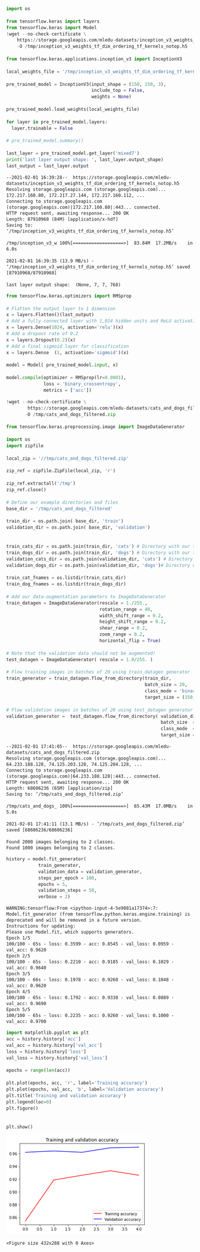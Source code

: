 ```python
import os

from tensorflow.keras import layers
from tensorflow.keras import Model
!wget --no-check-certificate \
    https://storage.googleapis.com/mledu-datasets/inception_v3_weights_tf_dim_ordering_tf_kernels_notop.h5 \
    -O /tmp/inception_v3_weights_tf_dim_ordering_tf_kernels_notop.h5
  
from tensorflow.keras.applications.inception_v3 import InceptionV3

local_weights_file = '/tmp/inception_v3_weights_tf_dim_ordering_tf_kernels_notop.h5'

pre_trained_model = InceptionV3(input_shape = (150, 150, 3), 
                                include_top = False, 
                                weights = None)

pre_trained_model.load_weights(local_weights_file)

for layer in pre_trained_model.layers:
  layer.trainable = False
  
# pre_trained_model.summary()

last_layer = pre_trained_model.get_layer('mixed7')
print('last layer output shape: ', last_layer.output_shape)
last_output = last_layer.output
```

    --2021-02-01 16:39:28--  https://storage.googleapis.com/mledu-datasets/inception_v3_weights_tf_dim_ordering_tf_kernels_notop.h5
    Resolving storage.googleapis.com (storage.googleapis.com)... 172.217.160.80, 172.217.27.144, 172.217.160.112, ...
    Connecting to storage.googleapis.com (storage.googleapis.com)|172.217.160.80|:443... connected.
    HTTP request sent, awaiting response... 200 OK
    Length: 87910968 (84M) [application/x-hdf]
    Saving to: ‘/tmp/inception_v3_weights_tf_dim_ordering_tf_kernels_notop.h5’
    
    /tmp/inception_v3_w 100%[===================>]  83.84M  17.2MB/s    in 6.0s    
    
    2021-02-01 16:39:35 (13.9 MB/s) - ‘/tmp/inception_v3_weights_tf_dim_ordering_tf_kernels_notop.h5’ saved [87910968/87910968]
    
    last layer output shape:  (None, 7, 7, 768)



```python
from tensorflow.keras.optimizers import RMSprop

# Flatten the output layer to 1 dimension
x = layers.Flatten()(last_output)
# Add a fully connected layer with 1,024 hidden units and ReLU activation
x = layers.Dense(1024, activation='relu')(x)
# Add a dropout rate of 0.2
x = layers.Dropout(0.2)(x)                  
# Add a final sigmoid layer for classification
x = layers.Dense  (1, activation='sigmoid')(x)           

model = Model( pre_trained_model.input, x) 

model.compile(optimizer = RMSprop(lr=0.0001), 
              loss = 'binary_crossentropy', 
              metrics = ['acc'])

```


```python
!wget --no-check-certificate \
        https://storage.googleapis.com/mledu-datasets/cats_and_dogs_filtered.zip \
       -O /tmp/cats_and_dogs_filtered.zip

from tensorflow.keras.preprocessing.image import ImageDataGenerator

import os
import zipfile

local_zip = '//tmp/cats_and_dogs_filtered.zip'

zip_ref = zipfile.ZipFile(local_zip, 'r')

zip_ref.extractall('/tmp')
zip_ref.close()

# Define our example directories and files
base_dir = '/tmp/cats_and_dogs_filtered'

train_dir = os.path.join( base_dir, 'train')
validation_dir = os.path.join( base_dir, 'validation')


train_cats_dir = os.path.join(train_dir, 'cats') # Directory with our training cat pictures
train_dogs_dir = os.path.join(train_dir, 'dogs') # Directory with our training dog pictures
validation_cats_dir = os.path.join(validation_dir, 'cats') # Directory with our validation cat pictures
validation_dogs_dir = os.path.join(validation_dir, 'dogs')# Directory with our validation dog pictures

train_cat_fnames = os.listdir(train_cats_dir)
train_dog_fnames = os.listdir(train_dogs_dir)

# Add our data-augmentation parameters to ImageDataGenerator
train_datagen = ImageDataGenerator(rescale = 1./255.,
                                   rotation_range = 40,
                                   width_shift_range = 0.2,
                                   height_shift_range = 0.2,
                                   shear_range = 0.2,
                                   zoom_range = 0.2,
                                   horizontal_flip = True)

# Note that the validation data should not be augmented!
test_datagen = ImageDataGenerator( rescale = 1.0/255. )

# Flow training images in batches of 20 using train_datagen generator
train_generator = train_datagen.flow_from_directory(train_dir,
                                                    batch_size = 20,
                                                    class_mode = 'binary', 
                                                    target_size = (150, 150))     

# Flow validation images in batches of 20 using test_datagen generator
validation_generator =  test_datagen.flow_from_directory( validation_dir,
                                                          batch_size  = 20,
                                                          class_mode  = 'binary', 
                                                          target_size = (150, 150))
```

    --2021-02-01 17:41:05--  https://storage.googleapis.com/mledu-datasets/cats_and_dogs_filtered.zip
    Resolving storage.googleapis.com (storage.googleapis.com)... 64.233.188.128, 74.125.203.128, 74.125.204.128, ...
    Connecting to storage.googleapis.com (storage.googleapis.com)|64.233.188.128|:443... connected.
    HTTP request sent, awaiting response... 200 OK
    Length: 68606236 (65M) [application/zip]
    Saving to: ‘/tmp/cats_and_dogs_filtered.zip’
    
    /tmp/cats_and_dogs_ 100%[===================>]  65.43M  17.0MB/s    in 5.0s    
    
    2021-02-01 17:41:11 (13.1 MB/s) - ‘/tmp/cats_and_dogs_filtered.zip’ saved [68606236/68606236]
    
    Found 2000 images belonging to 2 classes.
    Found 1000 images belonging to 2 classes.



```python
history = model.fit_generator(
            train_generator,
            validation_data = validation_generator,
            steps_per_epoch = 100,
            epochs = 5,
            validation_steps = 50,
            verbose = 2)
```

    WARNING:tensorflow:From <ipython-input-4-5e9081a17374>:7: Model.fit_generator (from tensorflow.python.keras.engine.training) is deprecated and will be removed in a future version.
    Instructions for updating:
    Please use Model.fit, which supports generators.
    Epoch 1/5
    100/100 - 65s - loss: 0.3599 - acc: 0.8545 - val_loss: 0.0959 - val_acc: 0.9620
    Epoch 2/5
    100/100 - 65s - loss: 0.2210 - acc: 0.9185 - val_loss: 0.1029 - val_acc: 0.9640
    Epoch 3/5
    100/100 - 66s - loss: 0.1978 - acc: 0.9260 - val_loss: 0.1048 - val_acc: 0.9620
    Epoch 4/5
    100/100 - 65s - loss: 0.1792 - acc: 0.9330 - val_loss: 0.0889 - val_acc: 0.9690
    Epoch 5/5
    100/100 - 65s - loss: 0.2235 - acc: 0.9260 - val_loss: 0.1000 - val_acc: 0.9700



```python
import matplotlib.pyplot as plt
acc = history.history['acc']
val_acc = history.history['val_acc']
loss = history.history['loss']
val_loss = history.history['val_loss']

epochs = range(len(acc))

plt.plot(epochs, acc, 'r', label='Training accuracy')
plt.plot(epochs, val_acc, 'b', label='Validation accuracy')
plt.title('Training and validation accuracy')
plt.legend(loc=0)
plt.figure()


plt.show()
```


![png](output_4_0.png)



    <Figure size 432x288 with 0 Axes>



```python

```
